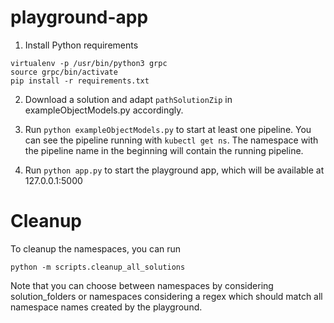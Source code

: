 # playground-app



1. Install Python requirements
```
virtualenv -p /usr/bin/python3 grpc
source grpc/bin/activate
pip install -r requirements.txt 
```

2. Download a solution and adapt `pathSolutionZip` in exampleObjectModels.py accordingly.

3. Run `python exampleObjectModels.py` to start at least one pipeline. You can see the pipeline running with `kubectl get ns`. The namespace with the pipeline name in the beginning will contain the running pipeline.

4. Run `python app.py` to start the playground app, which will be available at 127.0.0.1:5000


# Cleanup

To cleanup the namespaces, you can run 
```
python -m scripts.cleanup_all_solutions
```

Note that you can choose between namespaces by considering solution_folders or namespaces considering a regex which should match all namespace names created by the playground.
